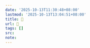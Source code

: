 ```yaml
---
date: '2025-10-13T11:30:48+08:00'
lastmod: '2025-10-13T13:04:51+08:00'
title: 󰧎
url: 󰧎
tags: []
src:
note:
---
```

